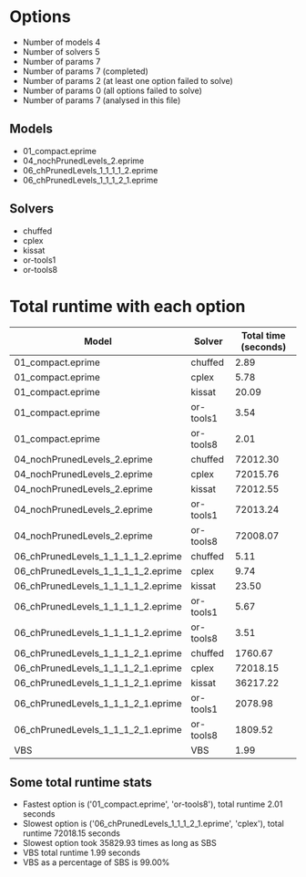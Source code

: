 

# Options


- Number of models         4
- Number of solvers        5
- Number of params         7
- Number of params         7 (completed)
- Number of params         2 (at least one option failed to solve)
- Number of params         0 (all options failed to solve)
- Number of params         7 (analysed in this file)


## Models


 - 01_compact.eprime
 - 04_nochPrunedLevels_2.eprime
 - 06_chPrunedLevels_1_1_1_1_2.eprime
 - 06_chPrunedLevels_1_1_1_2_1.eprime


## Solvers


 - chuffed
 - cplex
 - kissat
 - or-tools1
 - or-tools8


# Total runtime with each option


 | Model | Solver | Total time (seconds) | 
 | -- | -- | -- | 
 | 01_compact.eprime | chuffed | 2.89 | 
 | 01_compact.eprime | cplex | 5.78 | 
 | 01_compact.eprime | kissat | 20.09 | 
 | 01_compact.eprime | or-tools1 | 3.54 | 
 | 01_compact.eprime | or-tools8 | 2.01 | 
 | 04_nochPrunedLevels_2.eprime | chuffed | 72012.30 | 
 | 04_nochPrunedLevels_2.eprime | cplex | 72015.76 | 
 | 04_nochPrunedLevels_2.eprime | kissat | 72012.55 | 
 | 04_nochPrunedLevels_2.eprime | or-tools1 | 72013.24 | 
 | 04_nochPrunedLevels_2.eprime | or-tools8 | 72008.07 | 
 | 06_chPrunedLevels_1_1_1_1_2.eprime | chuffed | 5.11 | 
 | 06_chPrunedLevels_1_1_1_1_2.eprime | cplex | 9.74 | 
 | 06_chPrunedLevels_1_1_1_1_2.eprime | kissat | 23.50 | 
 | 06_chPrunedLevels_1_1_1_1_2.eprime | or-tools1 | 5.67 | 
 | 06_chPrunedLevels_1_1_1_1_2.eprime | or-tools8 | 3.51 | 
 | 06_chPrunedLevels_1_1_1_2_1.eprime | chuffed | 1760.67 | 
 | 06_chPrunedLevels_1_1_1_2_1.eprime | cplex | 72018.15 | 
 | 06_chPrunedLevels_1_1_1_2_1.eprime | kissat | 36217.22 | 
 | 06_chPrunedLevels_1_1_1_2_1.eprime | or-tools1 | 2078.98 | 
 | 06_chPrunedLevels_1_1_1_2_1.eprime | or-tools8 | 1809.52 | 
 | VBS | VBS | 1.99 | 


## Some total runtime stats


 - Fastest option is ('01_compact.eprime', 'or-tools8'), total runtime 2.01 seconds
 - Slowest option is ('06_chPrunedLevels_1_1_1_2_1.eprime', 'cplex'), total runtime 72018.15 seconds
 - Slowest option took 35829.93 times as long as SBS
 - VBS total runtime 1.99 seconds
 - VBS as a percentage of SBS is 99.00%
